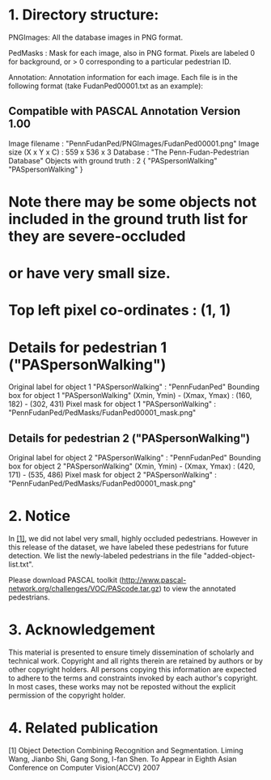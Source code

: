# 1. Directory structure:

PNGImages:   All the database images in PNG format.

PedMasks :   Mask for each image, also in PNG format. Pixels are labeled 0 for background, or > 0 corresponding
to a particular pedestrian ID.

Annotation:  Annotation information for each image.  Each file is in the following format (take FudanPed00001.txt as an example):

## Compatible with PASCAL Annotation Version 1.00
Image filename : "PennFudanPed/PNGImages/FudanPed00001.png"
Image size (X x Y x C) : 559 x 536 x 3
Database : "The Penn-Fudan-Pedestrian Database"
Objects with ground truth : 2 { "PASpersonWalking" "PASpersonWalking" }
# Note there may be some objects not included in the ground truth list for they are severe-occluded
# or have very small size.
# Top left pixel co-ordinates : (1, 1)
# Details for pedestrian 1 ("PASpersonWalking")
Original label for object 1 "PASpersonWalking" : "PennFudanPed"
Bounding box for object 1 "PASpersonWalking" (Xmin, Ymin) - (Xmax, Ymax) : (160, 182) - (302, 431)
Pixel mask for object 1 "PASpersonWalking" : "PennFudanPed/PedMasks/FudanPed00001_mask.png"

## Details for pedestrian 2 ("PASpersonWalking")
Original label for object 2 "PASpersonWalking" : "PennFudanPed"
Bounding box for object 2 "PASpersonWalking" (Xmin, Ymin) - (Xmax, Ymax) : (420, 171) - (535, 486)
Pixel mask for object 2 "PASpersonWalking" : "PennFudanPed/PedMasks/FudanPed00001_mask.png"

# 2. Notice
   In <a href='#ref1'>[1]</a>, we did not label very small, highly occluded pedestrians. 
However in this release of the dataset, we have labeled these pedestrians for future detection.
We list the newly-labeled pedestrians in the file "added-object-list.txt".

   Please download PASCAL toolkit (http://www.pascal-network.org/challenges/VOC/PAScode.tar.gz) to view the annotated pedestrians.
   
# 3. Acknowledgement

This material is presented to ensure timely dissemination of scholarly and technical work.
Copyright and all rights therein are retained by authors or by other copyright holders. 
 All persons copying this information are expected to adhere to the terms and constraints invoked by 
 each author's copyright. In most cases, these works may not be reposted without 
 the explicit permission of the copyright holder.

# 4. Related publication
<a id='ref1'></a>[1] Object Detection Combining Recognition and Segmentation. Liming Wang, Jianbo Shi, Gang Song, I-fan Shen. To Appear in Eighth Asian Conference on Computer Vision(ACCV) 2007
